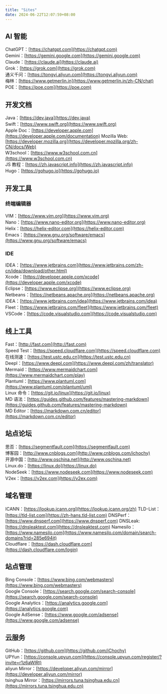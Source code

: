```yaml
---
title: "Sites"
date: 2024-06-22T12:07:59+08:00
---
```


## AI 智能
ChatGPT：[https://chatgpt.com](https://chatgpt.com)  
Gemini：[https://gemini.google.com](https://gemini.google.com)   
Claude：[https://claude.ai](https://claude.ai)   
Grok：[https://grok.com](https://grok.com)   
通义千问：[https://tongyi.aliyun.com](https://tongyi.aliyun.com)  
梅林：[https://www.getmerlin.in](https://www.getmerlin.in/zh-CN/chat)  
POE：[https://poe.com](https://poe.com)    

## 开发文档
Java：[https://dev.java](https://dev.java)  
Swift：[https://www.swift.org](https://www.swift.org)  
Apple Doc：[https://developer.apple.com](https://developer.apple.com/documentation)
Mozilla Web:[https://developer.mozilla.org](https://developer.mozilla.org/zh-CN/docs/Web)  
W3school：[https://www.w3school.com.cn](https://www.w3school.com.cn)  
JS 教程：[https://zh.javascript.info](https://zh.javascript.info)  
Hugo：[https://gohugo.io](https://gohugo.io)   

## 开发工具
### 终端编辑器
VIM：[https://www.vim.org](https://www.vim.org)  
Nano：[https://www.nano-editor.org](https://www.nano-editor.org)  
Helix：[https://helix-editor.com](https://helix-editor.com)  
Emacs：[https://www.gnu.org/software/emacs](https://www.gnu.org/software/emacs)  

### IDE
IDEA：[https://www.jetbrains.com](https://www.jetbrains.com/zh-cn/idea/download/other.html)  
Xcode：[https://developer.apple.com/xcode](https://developer.apple.com/xcode)  
Eclipse：[https://www.eclipse.org](https://www.eclipse.org)  
Netbeans：[https://netbeans.apache.org](https://netbeans.apache.org)  
IDEA：[https://www.jetbrains.com/idea](https://www.jetbrains.com/idea)  
Fleet：[https://www.jetbrains.com/fleet](https://www.jetbrains.com/fleet)  
VSCode：[https://code.visualstudio.com](https://code.visualstudio.com)  

## 线上工具
Fast：[http://fast.com](http://fast.com)  
Speed Test：[https://speed.cloudflare.com](https://speed.cloudflare.com)  
在线测速：[https://test.ustc.edu.cn](https://test.ustc.edu.cn)  
Deepl：[https://www.deepl.com](https://www.deepl.com/zh/translator)   
Mermaid：[https://www.mermaidchart.com](https://www.mermaidchart.com/play)   
Plantuml：[https://www.plantuml.com](https://www.plantuml.com/plantuml/uml)   
Linux 命令：[https://git.io/linux](https://git.io/linux)  
MD 语法：[https://guides.github.com/features/mastering-markdown](https://guides.github.com/features/mastering-markdown)  
MD Editor：[https://markdown.com.cn/editor](https://markdown.com.cn/editor)  

## 站点论坛
思否：[https://segmentfault.com](https://segmentfault.com)  
博客园：[http://www.cnblogs.com](http://www.cnblogs.com/ichochy)  
开源中国：[http://www.oschina.net](http://www.oschina.net)  
Linux.do：[https://linux.do](https://linux.do)    
NodeSeek：[https://www.nodeseek.com](https://www.nodeseek.com)    
V2ex：[https://v2ex.com](https://v2ex.com)  

## 域名管理
ICANN：[https://lookup.icann.org](https://lookup.icann.org/zh)
TLD-List：[https://tld-list.com](https://zh-hans.tld-list.com)
DNSPerf：[https://www.dnsperf.com](https://www.dnsperf.com)
DNSLeak:[https://dnsleaktest.com](https://dnsleaktest.com)
Namesilo：[https://www.namesilo.com](https://www.namesilo.com/domain/search-domains?rid=285e694it)  
Cloudflare：[https://dash.cloudflare.com](https://dash.cloudflare.com/login)

## 站点管理  
Bing Console：[https://www.bing.com/webmasters](https://www.bing.com/webmasters)   
Google Console：[https://search.google.com/search-console](https://search.google.com/search-console)  
Google Analytics：[https://analytics.google.com](https://analytics.google.com)  
Google AdSense：[https://www.google.com/adsense](https://www.google.com/adsense)    

## 云服务
GitHub：[https://github.com](https://github.com/iChochy)  
UPYun：[https://console.upyun.com](https://console.upyun.com/register/?invite=r1z6aWlRt)  
aliyun Mirror：[https://developer.aliyun.com/mirror](https://developer.aliyun.com/mirror)  
tsinghua Mirror：[https://mirrors.tuna.tsinghua.edu.cn](https://mirrors.tuna.tsinghua.edu.cn)  
